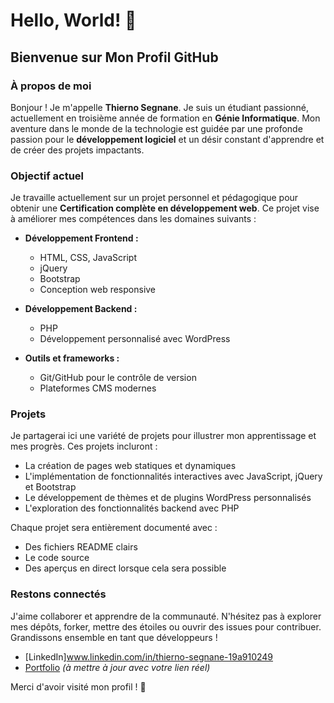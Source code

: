 # Hello, World! 👋

## Bienvenue sur Mon Profil GitHub

### À propos de moi
Bonjour ! Je m'appelle **Thierno Segnane**. Je suis un étudiant passionné, actuellement en troisième année de formation en **Génie Informatique**. Mon aventure dans le monde de la technologie est guidée par une profonde passion pour le **développement logiciel** et un désir constant d'apprendre et de créer des projets impactants.

### Objectif actuel
Je travaille actuellement sur un projet personnel et pédagogique pour obtenir une **Certification complète en développement web**. Ce projet vise à améliorer mes compétences dans les domaines suivants :

- **Développement Frontend :**
  - HTML, CSS, JavaScript
  - jQuery
  - Bootstrap
  - Conception web responsive

- **Développement Backend :**
  - PHP
  - Développement personnalisé avec WordPress

- **Outils et frameworks :**
  - Git/GitHub pour le contrôle de version
  - Plateformes CMS modernes

### Projets
Je partagerai ici une variété de projets pour illustrer mon apprentissage et mes progrès. Ces projets incluront :
- La création de pages web statiques et dynamiques
- L'implémentation de fonctionnalités interactives avec JavaScript, jQuery et Bootstrap
- Le développement de thèmes et de plugins WordPress personnalisés
- L'exploration des fonctionnalités backend avec PHP

Chaque projet sera entièrement documenté avec :
- Des fichiers README clairs
- Le code source
- Des aperçus en direct lorsque cela sera possible

### Restons connectés
J'aime collaborer et apprendre de la communauté. N'hésitez pas à explorer mes dépôts, forker, mettre des étoiles ou ouvrir des issues pour contribuer. Grandissons ensemble en tant que développeurs !

- [LinkedIn]www.linkedin.com/in/thierno-segnane-19a910249
- [Portfolio](https://yourportfolio.com) *(à mettre à jour avec votre lien réel)*

Merci d'avoir visité mon profil ! 🚀
